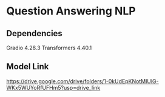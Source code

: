 # Question Answering NLP

## Dependencies
Gradio 4.28.3
Transformers 4.40.1

## Model Link
https://drive.google.com/drive/folders/1-0kUdEpKNotMIUlG-WKx5WUYoRfUFHm5?usp=drive_link

